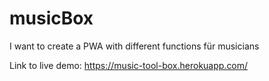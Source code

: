 # musicBox
I want to create a PWA with different functions für musicians

Link to live demo: https://music-tool-box.herokuapp.com/